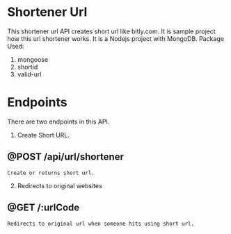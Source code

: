# Shortener Url

This shortener url API creates short url like bitly.com. It is sample project how this url shortener works.
It is a Nodejs project with MongoDB.
Package Used:

1. mongoose
2. shortid
3. valid-url

# Endpoints

There are two endpoints in this API.

1. Create Short URL.

## @POST /api/url/shortener

    Create or returns short url.

2. Redirects to original websites

## @GET /:urlCode

    Redirects to original url when someone hits using short url.

<!-- Developed by : Prince @ princelalla24@gmail.com -->
